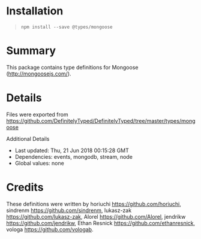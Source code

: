 # Installation
> `npm install --save @types/mongoose`

# Summary
This package contains type definitions for Mongoose (http://mongoosejs.com/).

# Details
Files were exported from https://github.com/DefinitelyTyped/DefinitelyTyped/tree/master/types/mongoose

Additional Details
 * Last updated: Thu, 21 Jun 2018 00:15:28 GMT
 * Dependencies: events, mongodb, stream, node
 * Global values: none

# Credits
These definitions were written by horiuchi <https://github.com/horiuchi>, sindrenm <https://github.com/sindrenm>, lukasz-zak <https://github.com/lukasz-zak>, Alorel <https://github.com/Alorel>, jendrikw <https://github.com/jendrikw>, Ethan Resnick <https://github.com/ethanresnick>, vologa <https://github.com/vologab>.
